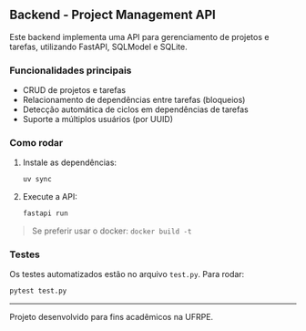 ## Backend - Project Management API

Este backend implementa uma API para gerenciamento de projetos e tarefas, utilizando FastAPI, SQLModel e SQLite.

### Funcionalidades principais
- CRUD de projetos e tarefas
- Relacionamento de dependências entre tarefas (bloqueios)
- Detecção automática de ciclos em dependências de tarefas
- Suporte a múltiplos usuários (por UUID)

### Como rodar
1. Instale as dependências:
   ```bash
   uv sync
   ```
2. Execute a API:
   ```bash
   fastapi run
   ```
> Se preferir usar o docker: `docker build -t `

### Testes
Os testes automatizados estão no arquivo `test.py`.
Para rodar:
```bash
pytest test.py
```

---
Projeto desenvolvido para fins acadêmicos na UFRPE.
